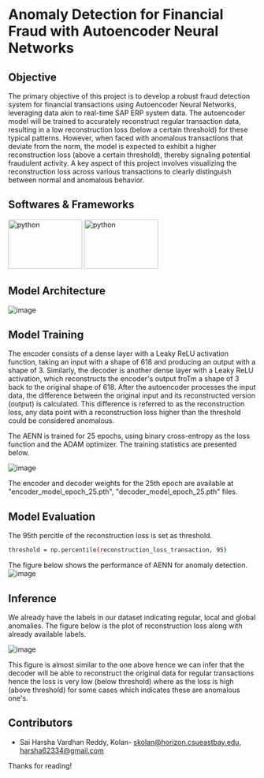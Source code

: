 # Anomaly Detection for Financial Fraud with Autoencoder Neural Networks
## **Objective**
The primary objective of this project is to develop a robust fraud detection system for financial transactions using Autoencoder Neural Networks, leveraging data akin to real-time SAP ERP system data. The autoencoder model will be trained to accurately reconstruct regular transaction data, resulting in a low reconstruction loss (below a certain threshold) for these typical patterns. However, when faced with anomalous transactions that deviate from the norm, the model is expected to exhibit a higher reconstruction loss (above a certain threshold), thereby signaling potential fraudulent activity. A key aspect of this project involves visualizing the reconstruction loss across various transactions to clearly distinguish between normal and anomalous behavior.

## **Softwares & Frameworks**
<img src="https://github.com/KolanHarsha/DDos-detection-Using-Machine-Learning/assets/110462466/ec05c02a-389a-4363-8b8c-9b1ba8ca28b0" alt="python" width="150" height="100">
<img src="https://github.com/user-attachments/assets/0d094a07-6ebd-4b8e-9cb2-f0d44e69b98d" alt="python" width="150" height="100">

## **Model Architecture**

![image](https://github.com/user-attachments/assets/ddf90c93-0b87-4177-a242-f4ce060731ff)

## **Model Training**

The encoder consists of a dense layer with a Leaky ReLU activation function, taking an input with a shape of 618 and producing an output with a shape of 3. Similarly, the decoder is another dense layer with a Leaky ReLU activation, which reconstructs the encoder's output froTm a shape of 3 back to the original shape of 618. After the autoencoder processes the input data, the difference between the original input and its reconstructed version (output) is calculated. This difference is referred to as the reconstruction loss, any data point with a reconstruction loss higher than the threshold could be considered anomalous.

The AENN is trained for 25 epochs, using binary cross-entropy as the loss function and the ADAM optimizer. The training statistics are presented below.

![image](https://github.com/user-attachments/assets/5052b760-9099-4e40-916c-63f91d13ed29)

The encoder and decoder weights for the 25th epoch are available at "encoder_model_epoch_25.pth", "decoder_model_epoch_25.pth" files.

## **Model Evaluation**
The 95th percitle of the reconstruction loss is set as threshold.
```bash 
threshold = np.percentile(reconstruction_loss_transaction, 95) 
```

The figure below shows the performance of AENN for anomaly detection.
![image](https://github.com/user-attachments/assets/da333142-fb73-49ac-b141-a05a34c3270a)


## **Inference**

We already have the labels in our dataset indicating regular, local and global anomalies. The figure below is the plot of reconstruction loss along with already available labels.

![image](https://github.com/user-attachments/assets/5ed804f2-1155-4ae7-9c41-dca57939ad3b)

This figure is almost similar to the one above hence we can infer that the decoder will be able to reconstruct the original data for regular transactions hence the loss is very low (below threshold) where as the loss is high (above threshold) for some cases which indicates these are anomalous one's.

## **Contributors**
- Sai Harsha Vardhan Reddy, Kolan- skolan@horizon.csueastbay.edu, harsha62334@gmail.com

Thanks for reading!
